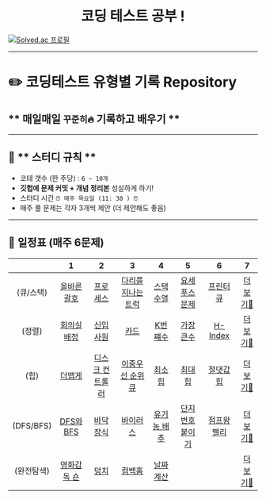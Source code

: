 <h1 align="center"> 코딩 테스트 공부 ! </h1>

[![Solved.ac
프로필](http://mazassumnida.wtf/api/generate_badge?boj=rlarhdms6828)](https://solved.ac/{handle})

---

# ✏️ **코딩테스트 유형별 기록 Repository**

## ** 매일매일 `꾸준히🔥` 기록하고 배우기 **

---

## 🌟 ** 스터디 규칙 **

- 코테 갯수 (한 주당) : `6 ~ 10개`
- **깃헙에 문제 커밋 + 개념 정리본** 성실하게 하기!
- 스터디 시간 `⏰ 매주 목요일 (11: 30 ) ⏰`
- 매주 풀 문제는 각자 3개씩 제안 (더 제안해도 좋음)

---

## **📅 일정표 (매주 6문제)**

|            |                                       1                                        |                                         2                                          |                                           3                                           |                                     4                                      |                                      5                                       |                                     6                                      |                                                   7                                                   |
| :--------: | :----------------------------------------------------------------------------: | :--------------------------------------------------------------------------------: | :-----------------------------------------------------------------------------------: | :------------------------------------------------------------------------: | :--------------------------------------------------------------------------: | :------------------------------------------------------------------------: | :---------------------------------------------------------------------------------------------------: |
| (큐/스택)  | [올바른 괄호](https://school.programmers.co.kr/learn/courses/30/lessons/12909) |    [프로세스](https://school.programmers.co.kr/learn/courses/30/lessons/42587)     | [다리를 지나는 트럭](https://school.programmers.co.kr/learn/courses/30/lessons/42583) |              [스택수열](https://www.acmicpc.net/problem/1874)              |            [요세푸스 문제](https://www.acmicpc.net/problem/1158)             |             [프린터 큐](https://www.acmicpc.net/problem/1966)              | [더보기👀](https://github.com/gonn-i/CO-TE-study/tree/master/%EC%8A%A4%ED%83%9D%EA%B3%BC%20%ED%81%90) |
|   (정렬)   |              [회의실 배정](https://www.acmicpc.net/problem/1931)               |                  [신입사원](https://www.acmicpc.net/problem/1946)                  |                     [카드](https://www.acmicpc.net/problem/11652)                     | [K번쨰수](https://school.programmers.co.kr/learn/courses/30/lessons/42748) | [가장 큰수](https://school.programmers.co.kr/learn/courses/30/lessons/42746) | [H-Index](https://school.programmers.co.kr/learn/courses/30/lessons/42747) |           [더보기👀](https://github.com/gonn-i/CO-TE-study/tree/master/%EC%A0%95%EB%A0%AC)            |
|    (힙)    |   [더맵게](https://school.programmers.co.kr/learn/courses/30/lessons/42626)    | [디스크 컨트롤러](https://school.programmers.co.kr/learn/courses/30/lessons/42627) |  [이중우선 순위큐](https://school.programmers.co.kr/learn/courses/30/lessons/42628)   |              [최소 힙](https://www.acmicpc.net/problem/1927)               |               [최대 힙](https://www.acmicpc.net/problem/11279)               |             [절댓값 힙](https://www.acmicpc.net/problem/11286)             |                [더보기👀](https://github.com/gonn-i/CO-TE-study/tree/master/%ED%9E%99)                |
| (DFS/BFS)  |               [DFS와 BFS](https://www.acmicpc.net/problem/1260)                |                  [바닥장식](https://www.acmicpc.net/problem/1388)                  |                   [바이러스](https://www.acmicpc.net/problem/2606)                    |            [유기농 배추](https://www.acmicpc.net/problem/1012)             |            [단지번호붙이기](https://www.acmicpc.net/problem/2667)            |            [점프왕 쩰리](https://www.acmicpc.net/problem/16173)            |                [더보기👀](https://github.com/gonn-i/CO-TE-study/tree/master/DFS%2CBFS)                |
| (완전탐색) |              [영화감독 숀](https://www.acmicpc.net/problem/1436)               |                    [덩치](https://www.acmicpc.net/problem/7568)                    |                    [컴백홈](https://www.acmicpc.net/problem/1189)                     |              [날짜계산](https://www.acmicpc.net/problem/1476)              |                                    [](/)                                     |                                   [](/)                                    |  [더보기👀](https://github.com/gonn-i/CO-TE-study/tree/master/%EC%99%84%EC%A0%84%ED%83%90%EC%83%89)   |
